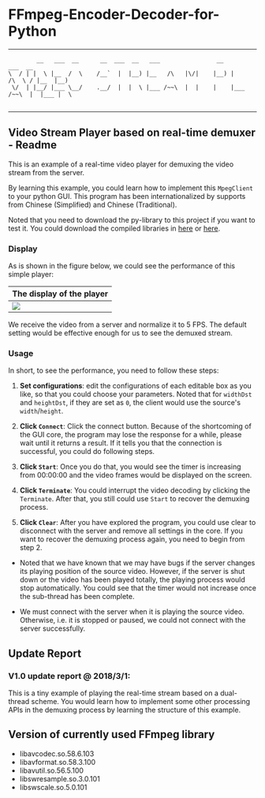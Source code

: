 # FFmpeg-Encoder-Decoder-for-Python

*****
```
        __   ___  __      __  ___  __   ___                __                 ___  __  
\  / | |  \ |__  /  \    /__`  |  |__) |__   /\   |\/|    |__) |     /\  \ / |__  |__) 
 \/  | |__/ |___ \__/    .__/  |  |  \ |___ /~~\  |  |    |    |___ /~~\  |  |___ |  \ 
                                                                                       
```
*****

## Video Stream Player based on real-time demuxer - Readme

This is an example of a real-time video player for demuxing the video stream from the server.

By learning this example, you could learn how to implement this `MpegClient` to your python GUI. This program has been internationalized by supports from Chinese (Simplified) and Chinese (Traditional).

Noted that you need to download the py-library to this project if you want to test it. You could download the compiled libraries in [here][main] or [here][release].

### Display

As is shown in the figure below, we could see the performance of this simple player:

| The display of the player |
| ------ |
|![][gui-show]|

We receive the video from a server and normalize it to 5 FPS. The default setting would be effective enough for us to see the demuxed stream.

### Usage

In short, to see the performance, you need to follow these steps:

1. **Set configurations**: edit the configurations of each editable box as you like, so that you could choose your parameters. Noted that for `widthDst` and `heightDst`, if they are set as `0`, the client would use the source's `width`/`height`.

2. **Click `Connect`**: Click the connect button. Because of the shortcoming of the GUI core, the program may lose the response for a while, please wait until it returns a result. If it tells you that the connection is successful, you could do following steps.
    
3. **Click `Start`**: Once you do that, you would see the timer is increasing from 00:00:00 and the video frames would be displayed on the screen.
    
4. **Click `Terminate`**: You could interrupt the video decoding by clicking the `Terminate`. After that, you still could use `Start` to recover the demuxing process.

5. **Click `Clear`**: After you have explored the program, you could use clear to disconnect with the server and remove all settings in the core. If you want to recover the demuxing process again, you need to begin from step 2.

* Noted that we have known that we may have bugs if the server changes its playing position of the source video. However, if the server is shut down or the video has been played totally, the playing process would stop automatically. You could see that the timer would not increase once the sub-thread has been complete.

* We must connect with the server when it is playing the source video. Otherwise, i.e. it is stopped or paused, we could not connect with the server successfully.

## Update Report
 
### V1.0 update report @ 2018/3/1:

This is a tiny example of playing the real-time stream based on a dual-thread scheme. You would learn how to implement some other processing APIs in the demuxing process by learning the structure of this example. 
 
## Version of currently used FFmpeg library
* libavcodec.so.58.6.103
* libavformat.so.58.3.100
* libavutil.so.56.5.100
* libswresample.so.3.0.101
* libswscale.so.5.0.101

[main]:https://cainmagi.github.io/FFmpeg-Encoder-Decoder-for-Python/ "main page"
[release]:https://github.com/cainmagi/FFmpeg-Encoder-Decoder-for-Python/releases "release page"
[gui-show]:display/dispGUI.PNG